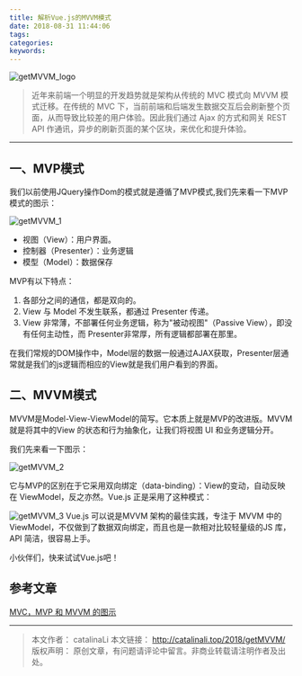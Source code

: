 ```yaml
---
title: 解析Vue.js的MVVM模式
date: 2018-08-31 11:44:06
tags:
categories:
keywords:
---
```

![getMVVM_logo](http://ou3np1yz4.bkt.clouddn.com/getMVVM_logo.png)
>近年来前端一个明显的开发趋势就是架构从传统的 MVC 模式向 MVVM 模式迁移。在传统的 MVC 下，当前前端和后端发生数据交互后会刷新整个页面，从而导致比较差的用户体验。因此我们通过 Ajax 的方式和网关 REST API 作通讯，异步的刷新页面的某个区块，来优化和提升体验。

<!--more-->

---

## 一、MVP模式

我们以前使用JQuery操作Dom的模式就是遵循了MVP模式,我们先来看一下MVP模式的图示：

![getMVVM_1](http://ou3np1yz4.bkt.clouddn.com/getMVVM_1.png)

- 视图（View）：用户界面。
- 控制器（Presenter）：业务逻辑
- 模型（Model）：数据保存

MVP有以下特点：

1. 各部分之间的通信，都是双向的。
2. View 与 Model 不发生联系，都通过 Presenter 传递。
3. View 非常薄，不部署任何业务逻辑，称为"被动视图"（Passive View），即没有任何主动性，而 Presenter非常厚，所有逻辑都部署在那里。

在我们常规的DOM操作中，Model层的数据一般通过AJAX获取，Presenter层通常就是我们的js逻辑而相应的View就是我们用户看到的界面。

## 二、MVVM模式
MVVM是Model-View-ViewModel的简写。它本质上就是MVP的改进版。MVVM 就是将其中的View 的状态和行为抽象化，让我们将视图 UI 和业务逻辑分开。

我们先来看一下图示：

![getMVVM_2](http://ou3np1yz4.bkt.clouddn.com/getMVVM_2.png)

它与MVP的区别在于它采用双向绑定（data-binding）：View的变动，自动反映在 ViewModel，反之亦然。Vue.js 正是采用了这种模式：

![getMVVM_3](http://ou3np1yz4.bkt.clouddn.com/getMVVM_3.png)
Vue.js 可以说是MVVM 架构的最佳实践，专注于 MVVM 中的 ViewModel，不仅做到了数据双向绑定，而且也是一款相对比较轻量级的JS 库，API 简洁，很容易上手。

小伙伴们，快来试试Vue.js吧！

## 参考文章

[MVC，MVP 和 MVVM 的图示](http://www.ruanyifeng.com/blog/2015/02/mvcmvp_mvvm.html)

---
>本文作者： catalinaLi
本文链接： http://catalinali.top/2018/getMVVM/
版权声明： 原创文章，有问题请评论中留言。非商业转载请注明作者及出处。



